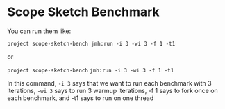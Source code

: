 # Scope Sketch Benchmark

You can run them like:

`project scope-sketch-bench jmh:run -i 3 -wi 3 -f 1 -t1`

or 

`project scope-sketch-bench` 
`jmh:run -i 3 -wi 3 -f 1 -t1`

In this command, `-i 3` says that we want to run each benchmark with 3 iterations, `-wi 3` says to run 3 warmup iterations, -f 1 says to fork once on each benchmark, and -t1 says to run on one thread